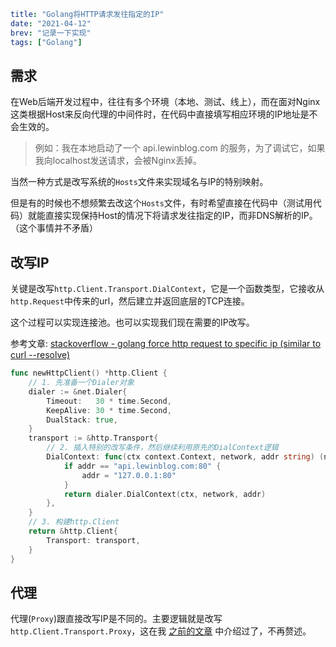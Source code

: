 ```yaml lw-blog-meta
title: "Golang将HTTP请求发往指定的IP"
date: "2021-04-12"
brev: "记录一下实现"
tags: ["Golang"]
```

## 需求

在Web后端开发过程中，往往有多个环境（本地、测试、线上），而在面对Nginx这类根据Host来反向代理的中间件时，在代码中直接填写相应环境的IP地址是不会生效的。

> 例如：我在本地启动了一个 api.lewinblog.com 的服务，为了调试它，如果我向localhost发送请求，会被Nginx丢掉。

当然一种方式是改写系统的`Hosts`文件来实现域名与IP的特别映射。

但是有的时候也不想频繁去改这个`Hosts`文件，有时希望直接在代码中（测试用代码）就能直接实现保持Host的情况下将请求发往指定的IP，而非DNS解析的IP。（这个事情并不矛盾）

## 改写IP

关键是改写`http.Client.Transport.DialContext`，它是一个函数类型，它接收从`http.Request`中传来的url，然后建立并返回底层的TCP连接。

这个过程可以实现连接池。也可以实现我们现在需要的IP改写。

参考文章: [stackoverflow - golang force http request to specific ip (similar to curl --resolve)](https://stackoverflow.com/questions/40624248/golang-force-http-request-to-specific-ip-similar-to-curl-resolve)

```go
func newHttpClient() *http.Client {
	// 1. 先准备一个Dialer对象
	dialer := &net.Dialer{
		Timeout:   30 * time.Second,
		KeepAlive: 30 * time.Second,
		DualStack: true,
	}
	transport := &http.Transport{
		// 2. 插入特别的改写条件，然后继续利用原先的DialContext逻辑
		DialContext: func(ctx context.Context, network, addr string) (net.Conn, error) {
			if addr == "api.lewinblog.com:80" {
				addr = "127.0.0.1:80"
			}
			return dialer.DialContext(ctx, network, addr)
		},
	}
	// 3. 构建http.Client
	return &http.Client{
		Transport: transport,
	}
}
```

## 代理

代理(`Proxy`)跟直接改写IP是不同的。主要逻辑就是改写`http.Client.Transport.Proxy`，这在我 [之前的文章](../2020/200116-Go配置代理.md) 中介绍过了，不再赘述。
